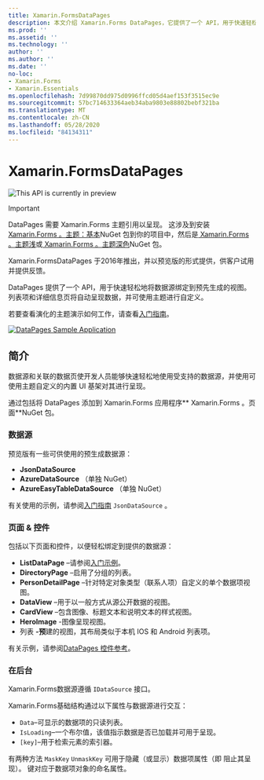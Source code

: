 ```yaml
---
title: Xamarin.FormsDataPages
description: 本文介绍 Xamarin.Forms DataPages，它提供了一个 API，用于快速轻松地将数据源绑定到预先生成的视图。
ms.prod: ''
ms.assetid: ''
ms.technology: ''
author: ''
ms.author: ''
ms.date: ''
no-loc:
- Xamarin.Forms
- Xamarin.Essentials
ms.openlocfilehash: 7d99870dd975d0996ffcd05d4aef153f3515ec9e
ms.sourcegitcommit: 57bc714633364aeb34aba9803e88802bebf321ba
ms.translationtype: MT
ms.contentlocale: zh-CN
ms.lasthandoff: 05/28/2020
ms.locfileid: "84134311"
---
```

# <a name="xamarinforms-datapages"></a>Xamarin.FormsDataPages

![](~/media/shared/preview.png "This API is currently in preview")

> [!IMPORTANT]
> DataPages 需要 Xamarin.Forms 主题引用以呈现。 这涉及到安装[ Xamarin.Forms 。主题：基本](https://www.nuget.org/packages/Xamarin.Forms.Theme.Base/)NuGet 包到你的项目中，然后是[ Xamarin.Forms 。主题浅](https://www.nuget.org/packages/Xamarin.Forms.Theme.Light/)或[ Xamarin.Forms 。主题深色](https://www.nuget.org/packages/Xamarin.Forms.Theme.Dark/)NuGet 包。

Xamarin.FormsDataPages 于2016年推出，并以预览版的形式提供，供客户试用并提供反馈。

DataPages 提供了一个 API，用于快速轻松地将数据源绑定到预先生成的视图。 列表项和详细信息页将自动呈现数据，并可使用主题进行自定义。

若要查看演化的主题演示如何工作，请查看[入门指南](get-started.md)。

[![](images/demo-sml.png "DataPages Sample Application")](images/demo.png#lightbox "DataPages Sample Application")

## <a name="introduction"></a>简介

数据源和关联的数据页使开发人员能够快速轻松地使用受支持的数据源，并使用可使用主题自定义的内置 UI 基架对其进行呈现。

通过包括将 DataPages 添加到 Xamarin.Forms 应用程序** Xamarin.Forms 。页面**NuGet 包。

### <a name="data-sources"></a>数据源

预览版有一些可供使用的预生成数据源：

* **JsonDataSource**
* **AzureDataSource** （单独 NuGet）
* **AzureEasyTableDataSource** （单独 NuGet）

有关使用的示例，请参阅[入门指南](get-started.md) `JsonDataSource` 。

### <a name="pages--controls"></a>页面 & 控件

包括以下页面和控件，以便轻松绑定到提供的数据源：

* **ListDataPage** –请参阅[入门示例](get-started.md)。
* **DirectoryPage** –启用了分组的列表。
* **PersonDetailPage** –针对特定对象类型（联系人项）自定义的单个数据项视图。
* **DataView** –用于以一般方式从源公开数据的视图。
* **CardView** –包含图像、标题文本和说明文本的样式视图。
* **HeroImage** -图像呈现视图。
* 列表 **-预**建的视图，其布局类似于本机 IOS 和 Android 列表项。

有关示例，请参阅[DataPages 控件参考](controls.md)。

### <a name="under-the-hood"></a>在后台

Xamarin.Forms数据源遵循 `IDataSource` 接口。

Xamarin.Forms基础结构通过以下属性与数据源进行交互：

* `Data`–可显示的数据项的只读列表。
* `IsLoading`–一个布尔值，该值指示数据是否已加载并可用于呈现。
* `[key]`–用于检索元素的索引器。

有两种方法 `MaskKey` `UnmaskKey` 可用于隐藏（或显示）数据项属性（即 阻止其呈现）。
键对应于数据项对象的命名属性。

